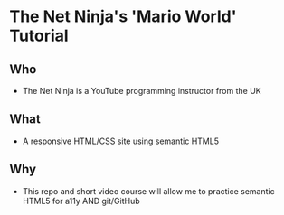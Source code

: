 # The Net Ninja's 'Mario World' Tutorial

## Who

- The Net Ninja is a YouTube programming instructor from the UK

## What

- A responsive HTML/CSS site using semantic HTML5

## Why

- This repo and short video course will allow me to practice semantic HTML5 for a11y AND git/GitHub
